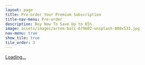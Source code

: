 ```yaml
---
layout: page
title: Pre-order Your Premium Subscription
title-nav-menu: Pre-order
description: Buy Now To Save Up to 65%
image: assets/images/artem-bali-679602-unsplash-800x533.jpg 
nav-menu: true
show_tile: true
tile_order: 3
---
```


<div class="content row">
    <div class="7u 12u$(medium) gumroad-container">
        <script src="https://gumroad.com/js/gumroad-embed.js"></script>
        <div class="gumroad-product-embed" data-gumroad-product-id="moneystack">
            <a href="https://gumroad.com/l/moneystack">
                Loading...
            </a>
        </div>
    </div>
</div>
